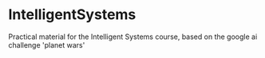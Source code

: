 IntelligentSystems
==================

Practical material for the Intelligent Systems course, based on the google ai challenge 'planet wars'